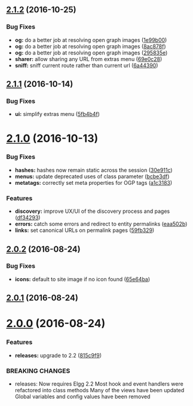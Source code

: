 <a name="2.1.2"></a>
## [2.1.2](https://github.com/hypeJunction/hypeDiscovery/compare/2.1.1...v2.1.2) (2016-10-25)


### Bug Fixes

* **og:** do a better job at resolving open graph images ([1e99b00](https://github.com/hypeJunction/hypeDiscovery/commit/1e99b00))
* **og:** do a better job at resolving open graph images ([8ac878f](https://github.com/hypeJunction/hypeDiscovery/commit/8ac878f))
* **og:** do a better job at resolving open graph images ([295835e](https://github.com/hypeJunction/hypeDiscovery/commit/295835e))
* **sharer:** allow sharing any URL from extras menu ([69e0c28](https://github.com/hypeJunction/hypeDiscovery/commit/69e0c28))
* **sniff:** sniff current route rather than current url ([6a44390](https://github.com/hypeJunction/hypeDiscovery/commit/6a44390))



<a name="2.1.1"></a>
## [2.1.1](https://github.com/hypeJunction/hypeDiscovery/compare/2.1.0...v2.1.1) (2016-10-14)


### Bug Fixes

* **ui:** simplify extras menu ([5fb4b4f](https://github.com/hypeJunction/hypeDiscovery/commit/5fb4b4f))



<a name="2.1.0"></a>
# [2.1.0](https://github.com/hypeJunction/hypeDiscovery/compare/2.0.2...v2.1.0) (2016-10-13)


### Bug Fixes

* **hashes:** hashes now remain static across the session ([30e911c](https://github.com/hypeJunction/hypeDiscovery/commit/30e911c))
* **menus:** update deprecated uses of class parameter ([bcbe3df](https://github.com/hypeJunction/hypeDiscovery/commit/bcbe3df))
* **metatags:** correctly set meta properties for OGP tags ([a1c3183](https://github.com/hypeJunction/hypeDiscovery/commit/a1c3183))

### Features

* **discovery:** improve UX/UI of the discovery process and pages ([df34293](https://github.com/hypeJunction/hypeDiscovery/commit/df34293))
* **errors:** catch some errors and redirect to entity permalinks ([eaa502b](https://github.com/hypeJunction/hypeDiscovery/commit/eaa502b))
* **links:** set canonical URLs on permalink pages ([59fb329](https://github.com/hypeJunction/hypeDiscovery/commit/59fb329))



<a name="2.0.2"></a>
## [2.0.2](https://github.com/hypeJunction/hypeDiscovery/compare/2.0.1...v2.0.2) (2016-08-24)


### Bug Fixes

* **icons:** default to site image if no icon found ([65e64ba](https://github.com/hypeJunction/hypeDiscovery/commit/65e64ba))



<a name="2.0.1"></a>
## [2.0.1](https://github.com/hypeJunction/hypeDiscovery/compare/2.0.0...v2.0.1) (2016-08-24)




<a name="2.0.0"></a>
# [2.0.0](https://github.com/hypeJunction/hypeDiscovery/compare/v1.0.0...v2.0.0) (2016-08-24)


### Features

* **releases:** upgrade to 2.2 ([815c9f9](https://github.com/hypeJunction/hypeDiscovery/commit/815c9f9))


### BREAKING CHANGES

* releases: Now requires Elgg 2.2
Most hook and event handlers were refactored into class methods
Many of the views have been updated
Global variables and config values have been removed



